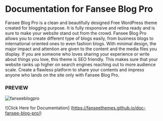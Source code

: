 # Documentation for Fansee Blog Pro
Fansee Blog Pro is a clean and beautifully designed Free WordPress theme created for blogging purpose.
It is fully responsive and retina ready and is sure to make your website stand out from the crowd.
Fansee Blog Pro allows you to create different type of blogs easily, from business blogs to international oriented ones to even fashion blogs.
With minimal design, the major impact and attention are given to the content and the media files you display.
If you are someone who loves sharing your experience or write about things you love, this  theme is SEO friendly.
This makes sure that your website ranks up higher on search engines reaching out to more audience scale.
Create a flawless platform to share your contents and impress anyone who lands on the site only with Fansee Blog Pro.

### PREVIEW
![fanseeblogpro](https://user-images.githubusercontent.com/64481312/150294637-a8f585e4-67ab-4528-9e32-29bdc4ea655b.PNG)

![Click Here for Documentation] (https://fanseethemes.github.io/doc-fansee-blog-pro/)